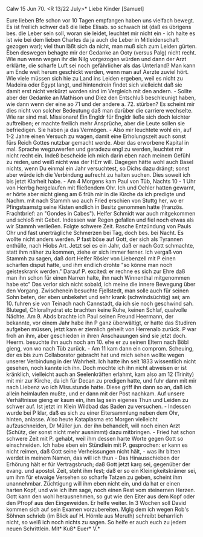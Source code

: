  Calw 15 Jun 70.
 <R 13/22 July>*
Liebe Kinder [Samuel]

Eure lieben Bfe schon vor 10 Tagen empfangen haben uns vielfach bewegt. Es ist freilich schwer daß die liebe Elisab. so schwach ist (daß es übrigens bes. die Leber sein soll, woran sie leidet, leuchtet mir nicht ein - ich halte es ist wie bei dem lieben Charles da ja auch die Leber in Mitleidenschaft gezogen war); viel thun läßt sich da nicht, man muß sich zum Leiden gürten. Eben deswegen behagte mir der Gedanke an Ooty (versus Palg) nicht recht. Wie nun wenn wegen ihr die Nilg vorgezogen würden und dann der Arzt erklärte, die scharfe Luft sei noch gefährlicher als das Unterland? Man kann am Ende weit herum geschickt werden, wenn man auf Aerzte zuviel hört. Wie viele müssen sich hie zu Land ins Leiden ergeben, weil es nicht zu Madeira oder Egypt langt, und hintendrein findet sich vielleicht daß sie damit erst nicht verkürzt worden sind im Vergleich mit den andern. - Sollte aber der Gedanke an Mathison und Diez den Entschluß beschleunigt haben, wie dann wenn der eine ao 71 und der andere a. 72. stürben? Es scheint mir dies nicht von solcher Bedeutung daß man darüber die carriere wechselte. Wie rar sind mal. Missionare! Ein Engldr für Engldr ließe sich doch leichter auftreiben; er machte freilich mehr Ansprüche, aber die Leute sollen sie befriedigen. Sie haben ja das Vermögen. - Also mir leuchtete wohl ein, auf 1-2 Jahre einen Versuch zu wagen, damit eine Erholungszeit auch sonst fürs Reich Gottes nutzbar gemacht werde. Aber das erworbene Kapital in mal. Sprache wegzuwerfen und geradezu engl zu werden, leuchtet mir nicht recht ein. Indeß bescheide ich mich darin eben nach meinem Gefühl zu reden, und weiß nicht was der HErr will. Dagegen hätte wohl auch Basel nichts, wenn Du einmal ein Jahr versuchtest, so Dichs dazu drängt; sonst aber würde ich die Verbindung aufrecht zu halten suchen. Dies soweit ich bis jetzt Klarheit habe. - Am 4 Morgens kam Paul von Tüb, Nachts 10 - 1 Uhr von Herrbg hergelaufen mit fließendem Ohr. Ich und Oehler hatten gewarnt, er hörte aber nicht gieng am 6 früh mir in die Kirche da ich predigte und Nachm. mit nach Stammh wo auch Fried erschien von Stuttg her, wo er Pfingstsamstg seine Kisten endlich in Besitz genommen hatte (französ. Frachtbrief: an "Gondes in Cabes"). Helfer Schmidt war auch mitgekommen und schloß mit Gebet. Indessen war Regen gefallen und fiel noch etwas als wir Stammh verließen. Folgte schwere Zeit. Rasche Entzündung von Pauls Ohr und fast unerträgliche Schmerzen bei Tag, doch bes. bei Nacht. Es wollte nicht anders werden. P fast böse auf Gott, der sich als Tyrannen enthülle, nach Hiobs Art. Jetzt sei es ein Jahr, daß er nach Gott schmachte, statt ihm näher zu kommen, ziehe er sich immer ferner. Ich vergaß von Stammh zu sagen, daß dort Helfer Rösler von Liebenzell mit P einen scharfen disput hatte, und ihm endlich drohte "so könne man noch geisteskrank werden." Darauf P. excited: er rechne es sich zur Ehre daß man ihn schon für einen Narren halte, ihn nach Winnenthal mitgenommen habe etc" Das verlor sich nicht sobald, ich meine die innere Bewegung über den Vorgang. Zwischenein besuchte Fjellstedt, man solle auch für seinen Sohn beten, der eben unbekehrt und sehr krank (schwindsüchtig) sei; am 10. fuhren sie von Teinach nach Cannstadt, da ich sie noch geschwind sah. Blutegel, Chloralhydrat etc brachten keine Ruhe, keinen Schlaf, qualvolle Nächte. Am 9. Abds brachte ich Paul seinen Freund Heermann, der bekannte, vor einem Jahr habe ihn P ganz überwältigt, er hatte das Studiren aufgeben müssen, jetzt kam er ziemlich geheilt von Herrenalb zurück. P war froh an ihm, aber geschieden in ihren Anschauungen sind sie jetzt doch. Heerm. besuchte ihn auch noch am 10. ehe er zu seinen Eltern nach Böbl gieng, von wo nach Tüb zurück. - Am 11 kam dann ein comprom. Scheuing, der es bis zum Collaborator gebracht hat und mich sehen wollte wegen unserer Verbindung in der Wahrheit. Ich hatte ihn seit 1833 wissentlich nicht gesehen, noch kannte ich ihn. Doch mochte ich ihn nicht abweisen er ist kränklich, vielleicht auch an Seelenkräften erlahmt, kam also am 12 (Trinity) mit mir zur Kirche, da ich für Decan zu predigen hatte, und fuhr dann mit mir nach Liebenz wo ich Miss.stunde hatte. Diese griff ihn dann so an, daß ich allein heimlaufen mußte, und er dann mit der Post nachkam. Auf unsere Verhältnisse gieng er kaum ein, ihm lag sein eigenes Thun und Leiden zu schwer auf. Ist jetzt im Klein Wildbad das Baden zu versuchen. - Indessen wurde bei P klar, daß es sich zu einer Eitersammlung neben dem Ohr, hinten, anlasse. Also heute Kataplasma etc Morgen vielleicht aufzuschneiden, Dr Müller jun. der ihn behandelt, will noch einen Arzt (Schütz, der sonst nicht mehr ausnimmt) dazu mitbringen. - Fried hat schon schwere Zeit mit P. gehabt, weil ihm dessen harte Worte gegen Gott so einschneiden. Ich habe eben ein Stündlein mit P. gesprochen: er kann es nicht reimen, daß Gott seine Verheissungen nicht hält, - was ihr bitten werdet in meinem Namen, das will ich thun - Das Hinausschieben der Erhörung hält er für Vertragsbruch; daß Gott jetzt karg sei, gegenüber der evang. und apostol. Zeit, steht ihm fest; daß er so ein Kleinigkeitskrämer sei, um ihm für etwaige Versehen so scharfe Tatzen zu geben, scheint ihm unannehmbar. Züchtigung will ihm eben nicht ein, und da hat er einen harten Kopf, und wie ich ihm sage, noch einen Rest vom steinernen Herzen. Gott kann den wohl herausnehmen, so gut wie den Eiter aus dem Kopf oder den Pfropf aus den Eingeweiden. Er helfe weiter. In 3 Wochen soll David kommen sich auf sein Examen vorzubereiten. Mglg dem ich wegen Rob's Söhnen schrieb (im Blick auf H. Hörnle aus Meruth) schreibt beharrlich nicht, so weiß ich noch nichts zu sagen. So helfe er auch euch zu jedem neuen Schrittlein.
 Mit* Kuß*
 Euer* V.*
